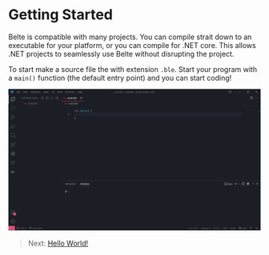# Getting Started

Belte is compatible with many projects. You can compile strait down to an executable for your platform, or you can
compile for .NET core. This allows .NET projects to seamlessly use Belte without disrupting the project.

To start make a source file the with extension `.ble`. Start your program with a `main()` function (the default entry
point) and you can start coding!

<img src="img/empty_main.png" alt="belte" width="1000"/>

> Next: [Hello World!](Tutorial/HelloWorld.md)
